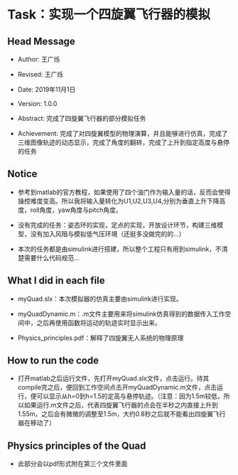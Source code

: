 # Task：实现一个四旋翼飞行器的模拟

## Head Message

- Author: 王广烁

- Revised: 王广烁

- Date: 2019年11月1日

- Version: 1.0.0

- Abstract: 完成了四旋翼飞行器的部分模拟任务

- Achievement: 完成了对四旋翼模型的物理演算，并且能够进行仿真，完成了三维图像轨迹的动态显示，完成了角度的翻转，完成了上升到指定高度与悬停的任务


## Notice

- 参考到matlab的官方教程，如果使用了四个油门作为输入量的话，反而会使得操控难度变高。所以我将输入量转化为U1,U2,U3,U4,分别为垂直上升下降高度，roll角度，yaw角度与pitch角度。

- 没有完成的任务：姿态环的实现，定点的实现，开放设计环节，构建三维模型，没有加入风阻与模拟低气压环境（还挺多没做完的的...）

- 本次的任务都是由simulink进行搭建，所以整个工程只有用到simulink，不清楚需要什么代码规范...

## What I did in each file

- myQuad.slx：本次模拟器的仿真主要由simulink进行实现。

- myQuadDynamic.m：.m文件主要用来将simulink仿真得到的数据传入工作空间中，之后再使用函数将运动的轨迹实时显示出来。

- Physics_principles.pdf：解释了四旋翼无人系统的物理原理

## How to run the code

- 打开matlab之后运行文件，先打开myQuad.slx文件，点击运行。待其compile完之后，便回到工作空间点击开myQuadDynamic.m文件，点击运行，便可以显示从h=0到h=1.5的定高与悬停轨迹。（注意：因为1.5m较低，所以如果运行.m文件之后，代表四旋翼飞行器的点会在半秒之内直接上升到1.55m，之后会有微微的调整至1.5m，大约0.8秒之后就不能看出四旋翼飞行器在移动了）


## Physics principles of the Quad

- 此部分会以pdf形式附在第三个文件里面









